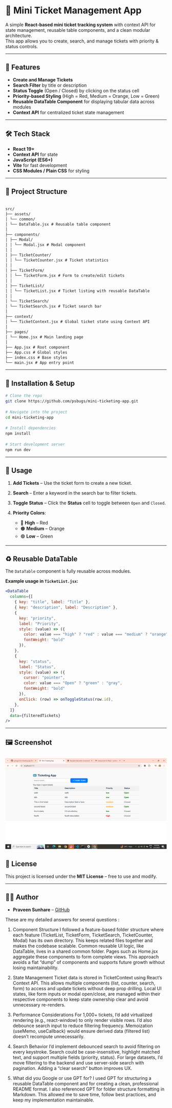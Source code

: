 # 🎫 Mini Ticket Management App

A simple **React-based mini ticket tracking system** with context API for  state management, reusable table components, and a clean modular architecture.  
This app allows you to create, search, and manage tickets with priority & status controls.

---

## 🚀 Features

- **Create and Manage Tickets**
- **Search Filter** by title or description
- **Status Toggle** (Open / Closed) by clicking on the status cell
- **Priority-based Styling** (High = Red, Medium = Orange, Low = Green)
- **Reusable DataTable Component** for displaying tabular data across modules
- **Context API** for centralized ticket state management

---

## 🛠️ Tech Stack

- **React 19+**
- **Context API** for state
- **JavaScript (ES6+)**
- **Vite** for fast development
- **CSS Modules / Plain CSS** for styling

---

## 📂 Project Structure

```

src/
├── assets/
│ └── common/
│ └── DataTable.jsx # Reusable table component
│
├── components/
│ ├── Modal/
│ │ └── Modal.jsx # Modal component
│ │
│ ├── TicketCounter/
│ │ └── TicketCounter.jsx # Ticket statistics
│ │
│ ├── TicketForm/
│ │ └── TicketForm.jsx # Form to create/edit tickets
│ │
│ ├── TicketList/
│ │ └── TicketList.jsx # Ticket listing with reusable DataTable
│ │
│ └── TicketSearch/
│ └── TicketSearch.jsx # Ticket search bar
│
├── context/
│ └── TicketContext.jsx # Global ticket state using Context API
│
├── pages/
│ └── Home.jsx # Main landing page
│
├── App.jsx # Root component
├── App.css # Global styles
├── index.css # Base styles
└── main.jsx # App entry point

````

---

## 🔧 Installation & Setup

```bash
# Clone the repo
git clone https://github.com/psbugs/mini-ticketing-app.git

# Navigate into the project
cd mini-ticketing-app

# Install dependencies
npm install

# Start development server
npm run dev
````

---

## 📜 Usage

1. **Add Tickets** – Use the ticket form to create a new ticket.
2. **Search** – Enter a keyword in the search bar to filter tickets.
3. **Toggle Status** – Click the **Status** cell to toggle between `Open` and `Closed`.
4. **Priority Colors**:

   * 🔴 **High** – Red
   * 🟠 **Medium** – Orange
   * 🟢 **Low** – Green

---

## ♻ Reusable DataTable

The `DataTable` component is fully reusable across modules.

**Example usage in `TicketList.jsx`:**

```jsx
<DataTable
  columns={[
    { key: "title", label: "Title" },
    { key: "description", label: "Description" },
    {
      key: "priority",
      label: "Priority",
      style: (value) => ({
        color: value === "high" ? "red" : value === "medium" ? "orange" : "green",
        fontWeight: "bold"
      }),
    },
    {
      key: "status",
      label: "Status",
      style: (value) => ({
        cursor: "pointer",
        color: value === "Open" ? "green" : "gray",
        fontWeight: "bold"
      }),
      onClick: (row) => onToggleStatus(row.id),
    },
  ]}
  data={filteredTickets}
/>
```

---

## 🖼 Screenshot

![alt text](image.png)
---

## 📄 License

This project is licensed under the **MIT License** – free to use and modify.

---

## 👨‍💻 Author

* **Praveen Sunhare** – [GitHub](https://github.com/psbugs)

These are my detailed answers for several questions :

1. Component Structure
I followed a feature-based folder structure where each feature (TicketList, TicketForm, TicketSearch, TicketCounter, Modal) has its own directory. This keeps related files together and makes the codebase scalable. Common reusable UI logic, like DataTable, lives in a shared common folder. Pages such as Home.jsx aggregate these components to form complete views. This approach avoids a flat “dump” of components and supports future growth without losing maintainability.

2. State Management
Ticket data is stored in TicketContext using React’s Context API. This allows multiple components (list, counter, search, form) to access and update tickets without deep prop drilling. Local UI states, like form inputs or modal open/close, are managed within their respective components to keep state ownership clear and avoid unnecessary re-renders.

3. Performance Considerations
For 1,000+ tickets, I’d add virtualized rendering (e.g., react-window) to only render visible rows. I’d also debounce search input to reduce filtering frequency. Memoization (useMemo, useCallback) would ensure derived data (filtered list) doesn’t recompute unnecessarily.

4. Search Behavior
I’d implement debounced search to avoid filtering on every keystroke. Search could be case-insensitive, highlight matched text, and support multiple fields (priority, status). For large datasets, I’d move filtering to the backend and use server-side search with pagination. Adding a “clear search” button improves UX.

5. What did you Google or use GPT for?
I used GPT for structuring a reusable DataTable component and for creating a clean, professional README format. I also referenced GPT for folder structure formatting in Markdown. This allowed me to save time, follow best practices, and keep my implementation maintainable.